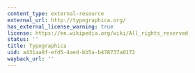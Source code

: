 ```yaml
---
content_type: external-resource
external_url: http://typographica.org/
has_external_license_warning: true
license: https://en.wikipedia.org/wiki/All_rights_reserved
status: ''
title: Typographica
uid: a431aa8f-efd5-4aed-bb5a-b478737a0172
wayback_url: ''
---
```

